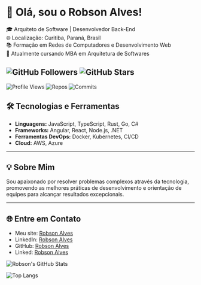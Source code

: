 # 👋 Olá, sou o Robson Alves!

🎓 Arquiteto de Software | Desenvolvedor Back-End  
🌐 Localização: Curitiba, Paraná, Brasil  
📚 Formação em Redes de Computadores e Desenvolvimento Web  
🚀 Atualmente cursando MBA em Arquitetura de Softwares  

![GitHub Followers](https://img.shields.io/github/followers/robsonalvesdevbr?style=social)
![GitHub Stars](https://img.shields.io/github/stars/robsonalvesdevbr?style=social)
---

![Profile Views](https://komarev.com/ghpvc/?username=robsonalvesdevbr&color=blue)
![Repos](https://badges.pufler.dev/repos/robsonalvesdevbr)
![Commits](https://badges.pufler.dev/commits/monthly/robsonalvesdevbr)



## 🛠️ Tecnologias e Ferramentas
- **Linguagens:** JavaScript, TypeScript, Rust, Go, C#
- **Frameworks:** Angular, React, Node.js, .NET
- **Ferramentas DevOps:** Docker, Kubernetes, CI/CD
- **Cloud:** AWS, Azure

---

## 💡 Sobre Mim
Sou apaixonado por resolver problemas complexos através da tecnologia, promovendo as melhores práticas de desenvolvimento e orientação de equipes para alcançar resultados excepcionais.

---

## 🌐 Entre em Contato
- Meu site: [Robson Alves](https://www.robsonalves.dev.br)
- LinkedIn: [Robson Alves](https://www.linkedin.com/in/robson-curitiba/)
- GitHub: [Robson Alves](https://github.com/robsonalvesdevbr)
- Linked: [Robson Alves](https://www.instagram.com/robsondesenvolvimento)

![Robson's GitHub Stats](https://github-readme-stats.vercel.app/api?username=robsonalvesdevbr&show_icons=true&theme=radical)

![Top Langs](https://github-readme-stats.vercel.app/api/top-langs/?username=robsonalvesdevbr&layout=compact&theme=radical)
